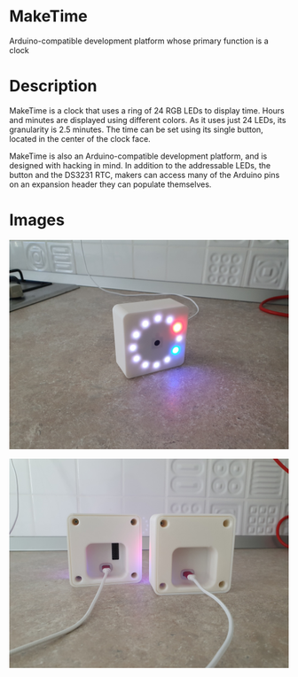 # MakeTime
Arduino-compatible development platform whose primary function is a clock

# Description
MakeTime is a clock that uses a ring of 24 RGB LEDs to display time. Hours and minutes are displayed using different colors. As it uses just 24 LEDs, its granularity is 2.5 minutes. The time can be set using its single button, located in the center of the clock face.

MakeTime is also an Arduino-compatible development platform, and is designed with hacking in mind. In addition to the addressable LEDs, the button and the DS3231 RTC, makers can access many of the Arduino pins on an expansion header they can populate themselves.

# Images
![image](https://github.com/mihaicuciuc/MakeTime/blob/main/MakeTime.jpg)

![image](https://github.com/mihaicuciuc/MakeTime/blob/main/MakeTime_backs.jpg)
